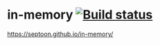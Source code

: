# in-memory [![Build status](https://ci.appveyor.com/api/projects/status/y5bbk79rb17qvrfm?svg=true)](https://ci.appveyor.com/project/septoon/in-memory)
https://septoon.github.io/in-memory/
